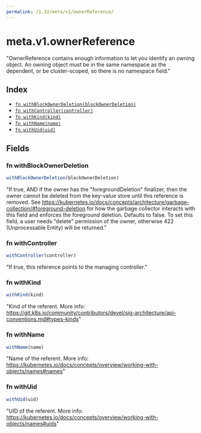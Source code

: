 ```yaml
---
permalink: /1.32/meta/v1/ownerReference/
---
```


# meta.v1.ownerReference

"OwnerReference contains enough information to let you identify an owning object. An owning object must be in the same namespace as the dependent, or be cluster-scoped, so there is no namespace field."

## Index

* [`fn withBlockOwnerDeletion(blockOwnerDeletion)`](#fn-withblockownerdeletion)
* [`fn withController(controller)`](#fn-withcontroller)
* [`fn withKind(kind)`](#fn-withkind)
* [`fn withName(name)`](#fn-withname)
* [`fn withUid(uid)`](#fn-withuid)

## Fields

### fn withBlockOwnerDeletion

```ts
withBlockOwnerDeletion(blockOwnerDeletion)
```

"If true, AND if the owner has the \"foregroundDeletion\" finalizer, then the owner cannot be deleted from the key-value store until this reference is removed. See https://kubernetes.io/docs/concepts/architecture/garbage-collection/#foreground-deletion for how the garbage collector interacts with this field and enforces the foreground deletion. Defaults to false. To set this field, a user needs \"delete\" permission of the owner, otherwise 422 (Unprocessable Entity) will be returned."

### fn withController

```ts
withController(controller)
```

"If true, this reference points to the managing controller."

### fn withKind

```ts
withKind(kind)
```

"Kind of the referent. More info: https://git.k8s.io/community/contributors/devel/sig-architecture/api-conventions.md#types-kinds"

### fn withName

```ts
withName(name)
```

"Name of the referent. More info: https://kubernetes.io/docs/concepts/overview/working-with-objects/names#names"

### fn withUid

```ts
withUid(uid)
```

"UID of the referent. More info: https://kubernetes.io/docs/concepts/overview/working-with-objects/names#uids"